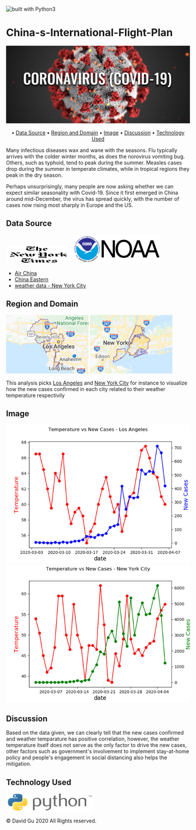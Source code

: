  ![built with Python3](https://img.shields.io/badge/built%20with-Python3-blue.svg)

# China-s-International-Flight-Plan


![alt text](https://raw.githubusercontent.com/david880110/Will-warm-weather-really-kill-off-Covid-19/master/img/CoronaVirusHeader-Final-3.jpg)

<p align="center">
  • <a href="#Data-Source">Data Source</a>
  • <a href="#Region-and-Domain">Region and Domain</a>
  • <a href="#Image">Image</a>  
  • <a href="#Discussion">Discussion</a>
  • <a href="#technology-Used">Technology Used</a>
</p>

Many infectious diseases wax and wane with the seasons. Flu typically arrives with the colder winter months, as does the norovirus vomiting bug. Others, such as typhoid, tend to peak during the summer. Measles cases drop during the summer in temperate climates, while in tropical regions they peak in the dry season.

Perhaps unsurprisingly, many people are now asking whether we can expect similar seasonality with Covid-19. Since it first emerged in China around mid-December, the virus has spread quickly, with the number of cases now rising most sharply in Europe and the US.

## Data Source

<img src="https://raw.githubusercontent.com/david880110/Will-warm-weather-really-kill-off-Covid-19/master/img/new%20york%20times%20logo.png" width="180" height="50"/>

<img src="https://raw.githubusercontent.com/david880110/Will-warm-weather-really-kill-off-Covid-19/master/img/NOAA_logo.png" width="240" height="80"/>

* [Air China](http://www.airchina.com.cn/cn/images/info_and_services/2020/05/22/3443B56061E61CCD6E7DCCE6E801019B.pdf)
* [China Eastern](http://www.ceair.com/about/jjgg2016/202005/t20200520_14873.html)
* [weather data - New York City](https://w2.weather.gov/climate/index.php?wfo=okx)

## Region and Domain
![alt text](https://raw.githubusercontent.com/david880110/Will-warm-weather-really-kill-off-Covid-19/master/img/googlemap-los%20angeles.png)
![alt text](https://raw.githubusercontent.com/david880110/Will-warm-weather-really-kill-off-Covid-19/master/img/googlemap-new%20york.png)

This analysis picks [Los Angeles](https://en.wikipedia.org/wiki/Los_Angeles) and [New York City](https://en.wikipedia.org/wiki/New_York_City) for instance to visualize how the new cases confirmed in each city related to their weather temperature respectivily

## Image 
![alt text](https://raw.githubusercontent.com/david880110/Will-warm-weather-really-kill-off-Covid-19/master/la.png)
![alt text](https://raw.githubusercontent.com/david880110/Will-warm-weather-really-kill-off-Covid-19/master/nyc.png)

## Discussion
Based on the data given, we can clearly tell that the new cases confirmed and weather temparature has positive correlation, however, the weather temperature itself does not serve as the only factor to drive the new cases, other factors such as government's involvement to implement stay-at-home policy and people's engagement in social distancing also helps the mitigation.

## Technology Used

<img src="https://raw.githubusercontent.com/david880110/tech-logo/master/python%20logo.png" width="240" height="50"/>

© David Gu 2020 All Rights reserved.